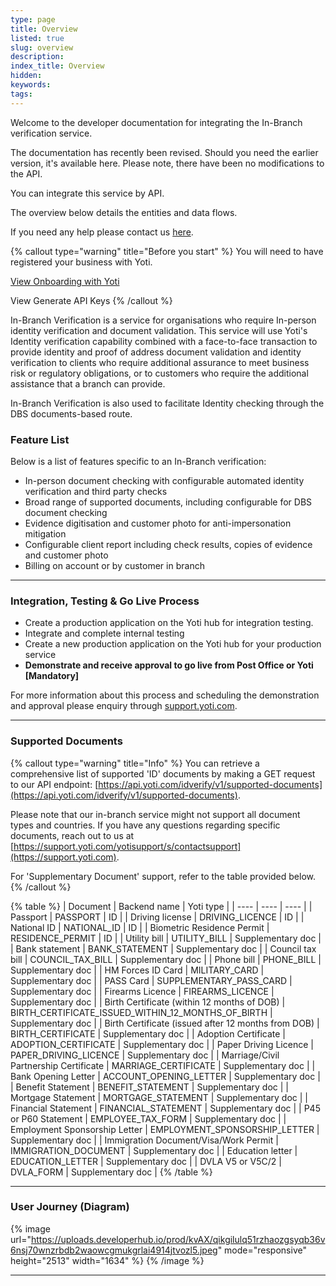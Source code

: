 ```yaml
---
type: page
title: Overview
listed: true
slug: overview
description: 
index_title: Overview
hidden: 
keywords: 
tags: 
---
```


Welcome to the developer documentation for integrating the In-Branch verification service.

The documentation has recently been revised. Should you need the earlier version, it's available here. Please note, there have been no modifications to the API.

You can integrate this service by API.

The overview below details the entities and data flows.

 If you need any help please contact us [here](https://support.yoti.com/yotisupport/s/contactsupport).

{% callout type="warning" title="Before you start" %}
You will need to have registered your business with Yoti.

[View Onboarding with Yoti](/in-branch-verification/getting-started)

View Generate API Keys
{% /callout %}

In-Branch Verification is a service for organisations who require In-person identity verification and document validation. This service will use Yoti's Identity verification capability combined with a face-to-face transaction to provide identity and proof of address document validation and identity verification to clients who require additional assurance to meet business risk or regulatory obligations, or to customers who require the additional assistance that a branch can provide.

In-Branch Verification is also used to facilitate Identity checking through the DBS documents-based route.

### Feature List

Below is a list of features specific to an In-Branch verification:

- In-person document checking with configurable automated identity verification and third party checks
- Broad range of supported documents, including configurable for DBS document checking
- Evidence digitisation and customer photo for anti-impersonation mitigation
- Configurable client report including check results, copies of evidence and customer photo
- Billing on account or by customer in branch

---

### Integration, Testing & Go Live Process

- Create a production application on the Yoti hub for integration testing.
- Integrate and complete internal testing
- Create a new production application on the Yoti hub for your production service 
- **Demonstrate and receive approval to go live from Post Office or Yoti [Mandatory]**

For more information about this process and scheduling the demonstration and approval please enquiry through [support.yoti.com](https://support.yoti.com).

---

### Supported Documents

{% callout type="warning" title="Info" %}
You can retrieve a comprehensive list of supported 'ID' documents by making a GET request to our API endpoint: [https://api.yoti.com/idverify/v1/supported-documents](https://api.yoti.com/idverify/v1/supported-documents).

Please note that our in-branch service might not support all document types and countries. If you have any questions regarding specific documents, reach out to us at [https://support.yoti.com/yotisupport/s/contactsupport](https://support.yoti.com).

For 'Supplementary Document' support, refer to the table provided below.
{% /callout %}

{% table %}
| Document | Backend name | Yoti type | 
| ---- | ---- | ---- | 
| Passport | PASSPORT | ID | 
| Driving license | DRIVING_LICENCE | ID | 
| National ID | NATIONAL_ID | ID | 
| Biometric Residence Permit | RESIDENCE_PERMIT | ID | 
| Utility bill | UTILITY_BILL | Supplementary doc | 
| Bank statement | BANK_STATEMENT | Supplementary doc | 
| Council tax bill | COUNCIL_TAX_BILL | Supplementary doc | 
| Phone bill | PHONE_BILL | Supplementary doc | 
| HM Forces ID Card | MILITARY_CARD | Supplementary doc | 
| PASS Card | SUPPLEMENTARY_PASS_CARD | Supplementary doc | 
| Firearms Licence | FIREARMS_LICENCE | Supplementary doc | 
| Birth Certificate (within 12 months of DOB) | BIRTH_CERTIFICATE_ISSUED_WITHIN_12_MONTHS_OF_BIRTH | Supplementary doc | 
| Birth Certificate (issued after 12 months from DOB) | BIRTH_CERTIFICATE | Supplementary doc | 
| Adoption Certificate | ADOPTION_CERTIFICATE | Supplementary doc | 
| Paper Driving Licence | PAPER_DRIVING_LICENCE | Supplementary doc | 
| Marriage/Civil Partnership Certificate | MARRIAGE_CERTIFICATE | Supplementary doc | 
| Bank Opening Letter | ACCOUNT_OPENING_LETTER | Supplementary doc | 
| Benefit Statement | BENEFIT_STATEMENT | Supplementary doc | 
| Mortgage Statement | MORTGAGE_STATEMENT | Supplementary doc | 
| Financial Statement | FINANCIAL_STATEMENT | Supplementary doc | 
| P45 or P60 Statement | EMPLOYEE_TAX_FORM | Supplementary doc | 
| Employment Sponsorship Letter | EMPLOYMENT_SPONSORSHIP_LETTER | Supplementary doc | 
| Immigration Document/Visa/Work Permit | IMMIGRATION_DOCUMENT | Supplementary doc | 
| Education letter | EDUCATION_LETTER | Supplementary doc | 
| DVLA V5 or V5C/2 | DVLA_FORM | Supplementary doc | 
{% /table %}

---

### User Journey (Diagram)

{% image url="https://uploads.developerhub.io/prod/kvAX/qikgilulq51rzhaozgsyqb36v6nsj70wnzrbdb2waowcgmukgrlai4914jtvozl5.jpeg" mode="responsive" height="2513" width="1634" %}
{% /image %}

---